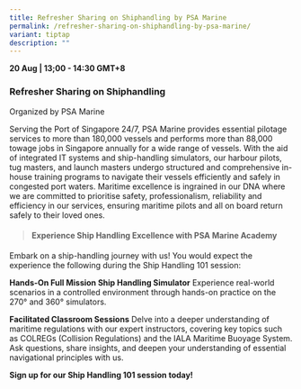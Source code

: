 ```yaml
---
title: Refresher Sharing on Shiphandling by PSA Marine
permalink: /refresher-sharing-on-shiphandling-by-psa-marine/
variant: tiptap
description: ""
---
```

<p><strong>20 Aug | 13;00 - 14:30 GMT+8</strong>
</p>
<h3>Refresher Sharing on Shiphandling</h3>
<p>Organized by PSA Marine</p>
<p>Serving the Port of Singapore 24/7, PSA Marine provides essential pilotage
services to more than 180,000 vessels and performs more than 88,000 towage
jobs in Singapore annually for a wide range of vessels. With the aid of
integrated IT systems and ship-handling simulators, our harbour pilots,
tug masters, and launch masters undergo structured and comprehensive in-house
training programs to navigate their vessels efficiently and safely in congested
port waters. Maritime excellence is ingrained in our DNA where we are committed
to prioritise safety, professionalism, reliability and efficiency in our
services, ensuring maritime pilots and all on board return safely to their
loved ones.</p>
<blockquote>
<h4>Experience Ship Handling Excellence with PSA Marine Academy</h4>
</blockquote>
<p>Embark on a ship-handling journey with us! You would expect the experience
the following during the Ship Handling 101 session:</p>
<p></p>
<p><strong>Hands-On Full Mission Ship Handling Simulator</strong> Experience
real-world scenarios in a controlled environment through hands-on practice
on the 270° and 360° simulators.</p>
<p><strong>Facilitated Classroom Sessions</strong> Delve into a deeper understanding
of maritime regulations with our expert instructors, covering key topics
such as COLREGs (Collision Regulations) and the IALA Maritime Buoyage System.
Ask questions, share insights, and deepen your understanding of essential
navigational principles with us.</p>
<p><strong>Sign up for our Ship Handling 101 session today!</strong>
</p>
<p></p>
<p></p>